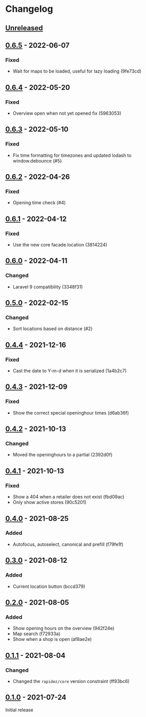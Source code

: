 # Changelog

## [Unreleased](https://github.com/org/repo/compare/0.6.5...master)

## [0.6.5](https://github.com/org/repo/compare/0.6.4...0.6.5) - 2022-06-07

### Fixed

- Wait for maps to be loaded, useful for lazy loading (9fe73cd)

## [0.6.4](https://github.com/org/repo/compare/0.6.3...0.6.4) - 2022-05-20

### Fixed

- Overview open when not yet opened fix (5963053)

## [0.6.3](https://github.com/org/repo/compare/0.6.2...0.6.3) - 2022-05-10

### Fixed

- Fix time formatting for timezones and updated lodash to window.debounce (#5)

## [0.6.2](https://github.com/org/repo/compare/0.6.1...0.6.2) - 2022-04-26

### Fixed

- Opening time check (#4)

## [0.6.1](https://github.com/org/repo/compare/0.6.0...0.6.1) - 2022-04-12

### Fixed

- Use the new core facade location (3814224)

## [0.6.0](https://github.com/org/repo/compare/0.5.0...0.6.0) - 2022-04-11

### Changed

- Laravel 9 compatibility (3348f31)

## [0.5.0](https://github.com/org/repo/compare/0.4.4...0.5.0) - 2022-02-15

### Changed

- Sort locations based on distance (#2)

## [0.4.4](https://github.com/org/repo/compare/0.4.3...0.4.4) - 2021-12-16

### Fixed

- Cast the date to Y-m-d when it is serialized (1a4b2c7)

## [0.4.3](https://github.com/org/repo/compare/0.4.2...0.4.3) - 2021-12-09

### Fixed

- Show the correct special openinghour times (d6ab36f)

## [0.4.2](https://github.com/org/repo/compare/0.4.1...0.4.2) - 2021-10-13

### Changed

- Moved the openinghours to a partial (2392d0f)

## [0.4.1](https://github.com/org/repo/compare/0.4.0...0.4.1) - 2021-10-13

### Fixed

- Show a 404 when a retailer does not exist (fbd09ac)
- Only show active stores (90c5201)

## [0.4.0](https://github.com/org/repo/compare/0.3.0...0.4.0) - 2021-08-25

### Added

- Autofocus, autoselect, canonical and prefill (f79fe1f)

## [0.3.0](https://github.com/org/repo/compare/0.2.0...0.3.0) - 2021-08-12

### Added

- Current location button (bccd379)

## [0.2.0](https://github.com/org/repo/compare/0.1.1...0.2.0) - 2021-08-05

### Added

- Show opening hours on the overview (942f24e)
- Map search (f72933a)
- Show when a shop is open (af8ae2e)

## [0.1.1](https://github.com/org/repo/compare/0.1.0...0.1.1) - 2021-08-04

### Changed

- Changed the `rapidez/core` version constraint (ff93bc6)

## [0.1.0](https://github.com/org/repo/compare/e7610614aa4203a154b7e5dc3249c1ddb69a48a7...0.1.0) - 2021-07-24

Initial release
